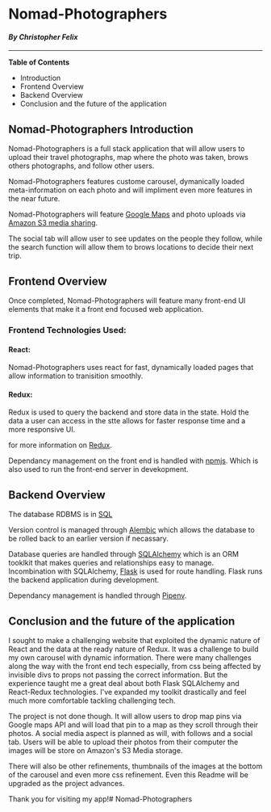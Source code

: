 # Nomad-Photographers
#### *By Christopher Felix*

___

**Table of Contents**
* Introduction
* Frontend Overview 
* Backend Overview
* Conclusion and the future of the application

## Nomad-Photographers Introduction

Nomad-Photographers is a full stack application that will allow users to upload their travel photographs, map where the photo was taken, brows others photographs, and follow other users. 

Nomad-Photographers features custome carousel, dymanically loaded meta-information on each photo and will impliment even more features in the near future.

Nomad-Photographers will feature [Google Maps](https://developers.google.com/maps/documentation/javascript/tutorial) and photo uploads via [Amazon S3 media sharing](https://aws.amazon.com/media-sharing/).

The social tab will allow user to see updates on the people they follow, while the search function will allow them to brows locations to decide their next trip.

## Frontend Overview

Once completed, Nomad-Photographers will feature many front-end UI elements that make it a front end focused web application.

### Frontend Technologies Used:

#### React: 
Nomad-Photographers uses react for fast, dynamically loaded pages that allow information to tranisition smoothly.

#### Redux:
Redux is used to query the backend and store data in the state. Hold the data a user can access in the stte allows for faster response time and a more responsive UI.

for more information on [Redux](https://redux.js.org/).

Dependancy management on the front end is handled with 
[npmjs](https://www.npmjs.com/). Which is also used to run the front-end server in devekopment.

## Backend Overview

The database RDBMS is in [SQL](http://www.sqlcourse.com/intro.html)

Version control is managed through [Alembic](https://alembic.sqlalchemy.org/en/latest/tutorial.html) which allows the database to be rolled back to an earlier version if necassary.

Database queries are handled through [SQLAlchemy](https://docs.sqlalchemy.org/en/14/orm/tutorial.html) which is an ORM tooklkit that makes queries and relationships easy to manage. Incombination with SQLAlchemy, [Flask](https://flask.palletsprojects.com/en/2.0.x/) is used for route handling. Flask runs the backend application during development.

Dependancy management is handled through [Pipenv](https://realpython.com/pipenv-guide/#problems-that-pipenv-solves).

## Conclusion and the future of the application

I sought to make a challenging website that exploited the dynamic nature of React and the data at the ready nature of Redux. It was a challenge to build my own carousel with dynamic information. There were many challenges along the way with the front end tech especially, from css being affected by invisible divs to props not passing the correct information. But the experience taught me a great deal about both Flask SQLAlchemy and React-Redux technologies. I've expanded my toolkit drastically and feel much more comfortable tackling challenging tech. 

The project is not done though. It will allow users to drop map pins via Google maps API and will load that pin to a map as they scroll through their photos. A social media aspect is planned as will, with follows and a social tab. Users will be able to upload their photos from their computer the images will be store on Amazon's S3 Media storage. 

There will also be other refinements, thumbnails of the images at the bottom of the carousel and even more css refinement. Even this Readme will be upgraded as the project advances.

Thank you for visiting my app!# Nomad-Photographers
